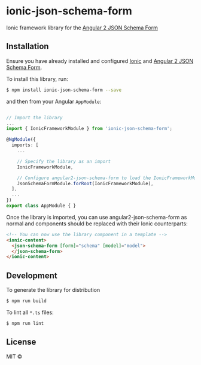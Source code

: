 # ionic-json-schema-form

Ionic framework library for the [Angular 2 JSON Schema Form](https://github.com/dschnelldavis/angular2-json-schema-form)

## Installation

Ensure you have already installed and configured [Ionic](https://github.com/ionic-team/ionic) and [Angular 2 JSON Schema Form](https://github.com/dschnelldavis/angular2-json-schema-form).

To install this library, run:

```bash
$ npm install ionic-json-schema-form --save
```

and then from your Angular `AppModule`:

```typescript

// Import the library
...
import { IonicFrameworkModule } from 'ionic-json-schema-form';

@NgModule({
  imports: [
    ...

    // Specify the library as an import
    IonicFrameworkModule,

    // Configure angular2-json-schema-form to load the IonicFrameworkModule
    JsonSchemaFormModule.forRoot(IonicFrameworkModule),
  ],
  ...
})
export class AppModule { }
```

Once the library is imported, you can use angular2-json-schema-form as normal and components should
be replaced with their Ionic counterparts:

```html
<!-- You can now use the library component in a template -->
<ionic-content>
  <json-schema-form [form]="schema" [model]="model">
  </json-schema-form>
</ionic-content>
```

## Development

To generate the library for distribution

```bash
$ npm run build
```

To lint all `*.ts` files:

```bash
$ npm run lint
```

## License

MIT ©
